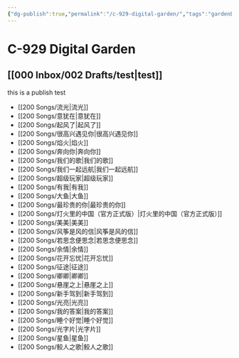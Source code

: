 ```yaml
---
{"dg-publish":true,"permalink":"/c-929-digital-garden/","tags":"gardenEntry"}
---
```


# C-929 Digital Garden
## [[000 Inbox/002 Drafts/test\|test]] 

this is a publish test

- [[200 Songs/流光\|流光]]
- [[200 Songs/意犹在\|意犹在]]
- [[200 Songs/起风了\|起风了]]
- [[200 Songs/很高兴遇见你\|很高兴遇见你]]
- [[200 Songs/焰火\|焰火]]
- [[200 Songs/奔向你\|奔向你]]
- [[200 Songs/我们的歌\|我们的歌]]
- [[200 Songs/我们一起远航\|我们一起远航]]
- [[200 Songs/超级玩家\|超级玩家]]
- [[200 Songs/有我\|有我]]
- [[200 Songs/大鱼\|大鱼]]
- [[200 Songs/最珍贵的你\|最珍贵的你]]
- [[200 Songs/灯火里的中国（官方正式版）\|灯火里的中国（官方正式版）]]
- [[200 Songs/美美\|美美]]
- [[200 Songs/风筝是风的信\|风筝是风的信]]
- [[200 Songs/若思念便思念\|若思念便思念]]
- [[200 Songs/余情\|余情]]
- [[200 Songs/花开忘忧\|花开忘忧]]
- [[200 Songs/征途\|征途]]
- [[200 Songs/卿卿\|卿卿]]
- [[200 Songs/悬崖之上\|悬崖之上]]
- [[200 Songs/新手驾到\|新手驾到]]
- [[200 Songs/光亮\|光亮]]
- [[200 Songs/我的答案\|我的答案]]
- [[200 Songs/睡个好觉\|睡个好觉]]
- [[200 Songs/光字片\|光字片]]
- [[200 Songs/星鱼\|星鱼]]
- [[200 Songs/鲛人之歌\|鲛人之歌]]




